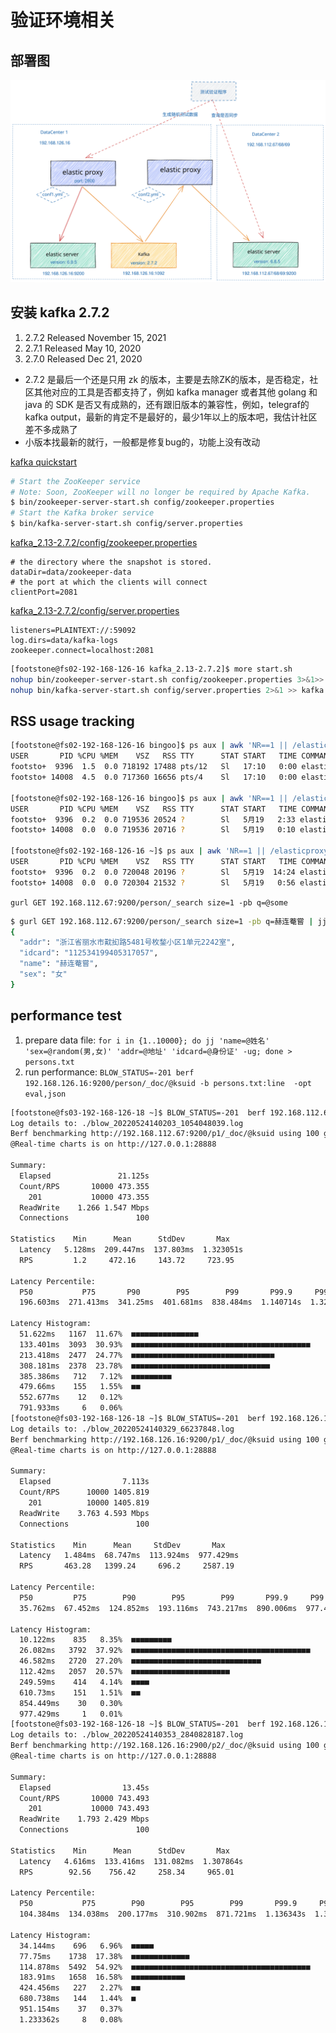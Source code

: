 # 验证环境相关

## 部署图

![img](testenv.svg)

## 安装 kafka 2.7.2

1. 2.7.2 Released November 15, 2021
2. 2.7.1 Released May 10, 2020
3. 2.7.0 Released Dec 21, 2020

- 2.7.2 是最后一个还是只用 zk 的版本，主要是去除ZK的版本，是否稳定，社区其他对应的工具是否都支持了，例如 kafka manager 或者其他 golang 和 java 的 SDK
  是否又有成熟的，还有跟旧版本的兼容性，例如，telegraf的kafka output，最新的肯定不是最好的，最少1年以上的版本吧，我估计社区差不多成熟了
- 小版本找最新的就行，一般都是修复bug的，功能上没有改动

[kafka quickstart](https://kafka.apache.org/documentation/#quickstart)

```sh
# Start the ZooKeeper service
# Note: Soon, ZooKeeper will no longer be required by Apache Kafka.
$ bin/zookeeper-server-start.sh config/zookeeper.properties
# Start the Kafka broker service
$ bin/kafka-server-start.sh config/server.properties
```

[kafka_2.13-2.7.2/config/zookeeper.properties](http://127.0.0.1:8334/view/home/footstone/bingoo/kafka_2.13-2.7.2/config/zookeeper.properties)

```properties
# the directory where the snapshot is stored.
dataDir=data/zookeeper-data
# the port at which the clients will connect
clientPort=2081
```

[kafka_2.13-2.7.2/config/server.properties](http://127.0.0.1:8334/view/home/footstone/bingoo/kafka_2.13-2.7.2/config/server.properties)

```properties
listeners=PLAINTEXT://:59092
log.dirs=data/kafka-logs
zookeeper.connect=localhost:2081
```

```sh
[footstone@fs02-192-168-126-16 kafka_2.13-2.7.2]$ more start.sh
nohup bin/zookeeper-server-start.sh config/zookeeper.properties 3>&1>> zk.nohup.log &
nohup bin/kafka-server-start.sh config/server.properties 2>&1 >> kafka.nohup.log &
```

## RSS usage tracking

```sh
[footstone@fs02-192-168-126-16 bingoo]$ ps aux | awk 'NR==1 || /elasticproxy$/'
USER       PID %CPU %MEM    VSZ   RSS TTY      STAT START   TIME COMMAND
footsto+  9396  1.5  0.0 718192 17488 pts/12   Sl   17:10   0:00 elasticproxy
footsto+ 14008  4.5  0.0 717360 16656 pts/4    Sl   17:10   0:00 elasticproxy

[footstone@fs02-192-168-126-16 bingoo]$ ps aux | awk 'NR==1 || /elasticproxy$/'
USER       PID %CPU %MEM    VSZ   RSS TTY      STAT START   TIME COMMAND
footsto+  9396  0.2  0.0 719536 20524 ?        Sl   5月19   2:33 elasticproxy
footsto+ 14008  0.0  0.0 719536 20716 ?        Sl   5月19   0:10 elasticproxy

[footstone@fs02-192-168-126-16 ~]$ ps aux | awk 'NR==1 || /elasticproxy$/'
USER       PID %CPU %MEM    VSZ   RSS TTY      STAT START   TIME COMMAND
footsto+  9396  0.2  0.0 720048 20196 ?        Sl   5月19  14:24 elasticproxy
footsto+ 14008  0.0  0.0 720304 21532 ?        Sl   5月19   0:56 elasticproxy
```

`gurl GET 192.168.112.67:9200/person/_search size=1 -pb q=@some`

```sh
$ gurl GET 192.168.112.67:9200/person/_search size=1 -pb q=赫连菴嘗 | jj hits.hits.0._source
{
  "addr": "浙江省丽水市黆抝路5481号枚鍫小区1单元2242室",
  "idcard": "112534199405317057",
  "name": "赫连菴嘗",
  "sex": "女"
}
```

## performance test

1. prepare data file: `for i in {1..10000}; do jj 'name=@姓名' 'sex=@random(男,女)' 'addr=@地址' 'idcard=@身份证' -ug; done > persons.txt`
2. run performance: `BLOW_STATUS=-201 berf 192.168.126.16:9200/person/_doc/@ksuid -b persons.txt:line  -opt eval,json`

```sh
[footstone@fs03-192-168-126-18 ~]$ BLOW_STATUS=-201  berf 192.168.112.67:9200/p1/_doc/@ksuid -b persons.txt:line  -opt eval,json -auth ZWxhc3RpYzoxcWF6WkFRIQ -vv -c100 -t10
Log details to: ./blow_20220524140203_1054048039.log
Berf benchmarking http://192.168.112.67:9200/p1/_doc/@ksuid using 100 goroutine(s), 10 GoMaxProcs.
@Real-time charts is on http://127.0.0.1:28888

Summary:
  Elapsed               21.125s
  Count/RPS       10000 473.355
    201           10000 473.355
  ReadWrite    1.266 1.547 Mbps
  Connections               100

Statistics    Min      Mean      StdDev       Max
  Latency   5.128ms  209.447ms  137.803ms  1.323051s
  RPS         1.2     472.16     143.72     723.95

Latency Percentile:
  P50           P75       P90        P95        P99       P99.9     P99.99
  196.603ms  271.413ms  341.25ms  401.681ms  838.484ms  1.140714s  1.323051s

Latency Histogram:
  51.622ms   1167  11.67%  ■■■■■■■■■■■■■■■
  133.401ms  3093  30.93%  ■■■■■■■■■■■■■■■■■■■■■■■■■■■■■■■■■■■■■■■■
  213.418ms  2477  24.77%  ■■■■■■■■■■■■■■■■■■■■■■■■■■■■■■■■
  308.181ms  2378  23.78%  ■■■■■■■■■■■■■■■■■■■■■■■■■■■■■■■
  385.386ms   712   7.12%  ■■■■■■■■■
  479.66ms    155   1.55%  ■■
  552.677ms    12   0.12%
  791.933ms     6   0.06%
[footstone@fs03-192-168-126-18 ~]$ BLOW_STATUS=-201  berf 192.168.126.16:9200/p1/_doc/@ksuid -b persons.txt:line  -opt eval,json -auth ZWxhc3RpYzoxcWF6WkFRIQ -vv -c100 -t10
Log details to: ./blow_20220524140329_66237848.log
Berf benchmarking http://192.168.126.16:9200/p1/_doc/@ksuid using 100 goroutine(s), 10 GoMaxProcs.
@Real-time charts is on http://127.0.0.1:28888

Summary:
  Elapsed                7.113s
  Count/RPS      10000 1405.819
    201          10000 1405.819
  ReadWrite    3.763 4.593 Mbps
  Connections               100

Statistics    Min      Mean     StdDev       Max
  Latency   1.484ms  68.747ms  113.924ms  977.429ms
  RPS       463.28   1399.24     696.2     2587.19

Latency Percentile:
  P50         P75        P90        P95        P99       P99.9     P99.99
  35.762ms  67.452ms  124.852ms  193.116ms  743.217ms  890.006ms  977.429ms

Latency Histogram:
  10.122ms    835   8.35%  ■■■■■■■■■
  26.082ms   3792  37.92%  ■■■■■■■■■■■■■■■■■■■■■■■■■■■■■■■■■■■■■■■■
  46.582ms   2720  27.20%  ■■■■■■■■■■■■■■■■■■■■■■■■■■■■■
  112.42ms   2057  20.57%  ■■■■■■■■■■■■■■■■■■■■■■
  249.59ms    414   4.14%  ■■■■
  610.73ms    151   1.51%  ■■
  854.449ms    30   0.30%
  977.429ms     1   0.01%
[footstone@fs03-192-168-126-18 ~]$ BLOW_STATUS=-201  berf 192.168.126.16:2900/p2/_doc/@ksuid -b persons.txt:line  -opt eval,json -auth ZWxhc3RpYzoxcWF6WkFRIQ -vv -c100 -t10
Log details to: ./blow_20220524140353_2840828187.log
Berf benchmarking http://192.168.126.16:2900/p2/_doc/@ksuid using 100 goroutine(s), 10 GoMaxProcs.
@Real-time charts is on http://127.0.0.1:28888

Summary:
  Elapsed                13.45s
  Count/RPS       10000 743.493
    201           10000 743.493
  ReadWrite    1.793 2.429 Mbps
  Connections               100

Statistics    Min      Mean      StdDev       Max
  Latency   4.616ms  133.416ms  131.082ms  1.307864s
  RPS        92.56    756.42     258.34     965.01

Latency Percentile:
  P50           P75        P90        P95        P99       P99.9     P99.99
  104.384ms  134.038ms  200.177ms  310.902ms  871.721ms  1.136343s  1.307864s

Latency Histogram:
  34.144ms    696   6.96%  ■■■■■
  77.75ms    1738  17.38%  ■■■■■■■■■■■■■
  114.878ms  5492  54.92%  ■■■■■■■■■■■■■■■■■■■■■■■■■■■■■■■■■■■■■■■■
  183.91ms   1658  16.58%  ■■■■■■■■■■■■
  424.456ms   227   2.27%  ■■
  680.738ms   144   1.44%  ■
  951.154ms    37   0.37%
  1.233362s     8   0.08%
```